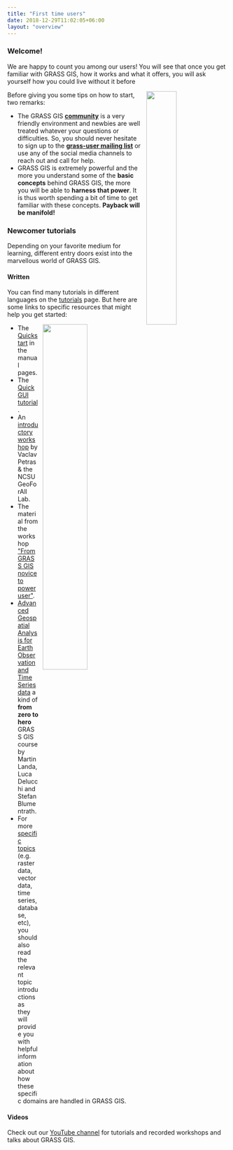 ```yaml
---
title: "First time users"
date: 2018-12-29T11:02:05+06:00
layout: "overview"
---
```


### Welcome!

We are happy to count you among our users! You will see that once
you get familiar with GRASS GIS, how it works and what it offers,
you will ask yourself how you could live without it before 
<i class="fa fa-smile-o"></i>

<img src="/images/gallery/community/2018_grass_osgeo_codesprint_bonn_a_.jpg" width="37%" style="float:right;padding-left:10px">

Before giving you some tips on how to start, two remarks:

* The GRASS GIS [**community**](/about/community) is a very friendly 
environment and newbies are well treated whatever your questions
or difficulties. So, you should never hesitate to sign up to the 
[**grass-user mailing list**](https://lists.osgeo.org/mailman/listinfo/grass-user) 
or use any of the social media channels to reach out and call for help.
* GRASS GIS is extremely powerful and the more you understand some 
of the **basic concepts** behind GRASS GIS, the more you will be 
able to **harness that power**. It is thus worth spending a bit of
time to get familiar with these concepts. **Payback will be manifold!**


### Newcomer tutorials

Depending on your favorite medium for learning, different entry doors
exist into the marvellous world of GRASS GIS.


#### Written

You can find many tutorials in different languages on the 
[tutorials](/learn/tutorials) page. But here are some links to specific
resources that might help you get started:

<img src="/images/gallery/gui/grass75_ndvi_rgb_rio_cuarto.png" width="45%" alt="" style="float:right;padding-left:10px">

* The [Quickstart](/grass-stable/manuals/helptext.html) 
in the manual pages.
* The [Quick GUI tutorial](https://grasswiki.osgeo.org/wiki/Quick_wxGUI_tutorial).
* An [introductory workshop](http://ncsu-geoforall-lab.github.io/grass-intro-workshop/) 
by Vaclav Petras & the NCSU GeoForAll Lab.
* The material from the workshop ["From GRASS GIS novice to power user"](https://grasswiki.osgeo.org/wiki/From_GRASS_GIS_novice_to_power_user_(workshop_at_FOSS4G_Boston_2017)).
* [Advanced Geospatial Analysis for Earth Observation and Time Series data](https://training.gismentors.eu/grass-gis-irsae-winter-course-2018/) 
a kind of **from zero to hero** GRASS GIS course by Martin Landa, Luca Delucchi
and Stefan Blumentrath.
* For more [specific topics](/grass-stable/manuals/graphical_index.html) 
(e.g. raster data, vector data, time series, database, etc), you should also read the 
relevant topic introductions as they will provide you with helpful information 
about how these specific domains are handled in GRASS GIS.


#### Videos

Check out our [YouTube channel](https://www.youtube.com/@grass-gis)
for tutorials and recorded workshops and talks about GRASS GIS.
